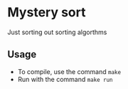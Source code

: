 # Mystery sort

Just sorting out sorting algorthms

## Usage

+ To compile, use the command `make`
+ Run with the command `make run`

